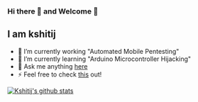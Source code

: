 ### Hi there 👋 and Welcome  🤘

## I am kshitij

- 🔭 I’m currently working "Automated Mobile Pentesting" 
- 🌱 I’m currently learning "Arduino Microcontroller Hijacking"
- 💬 Ask me anything [here]("https://twitter.com/nigamelastic") 
- ⚡ Feel free to check [this]("https://kshitijnigam.com") out!

[![Kshitij's github stats](https://github-readme-stats.vercel.app/api?username=nigamelastic&theme=bear)](https://github.com/nigamelastic?tab=repositories)
